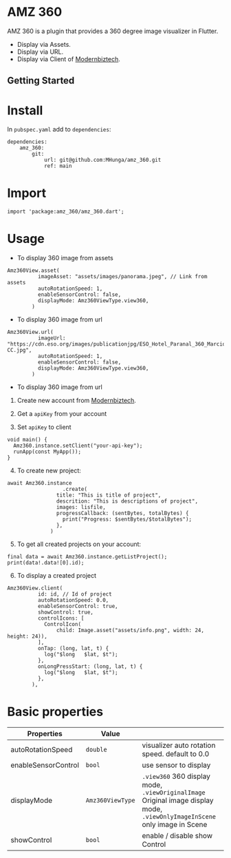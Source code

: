 # AMZ 360

AMZ 360 is a plugin that provides a 360 degree image visualizer in Flutter.

* Display via Assets.
* Display via URL.
* Display via Client of [Modernbiztech](https://www.modernbiztech.com/).

## Getting Started

# Install

In `pubspec.yaml` add to `dependencies`:

```
dependencies:
    amz_360:
        git:
            url: git@github.com:MHunga/amz_360.git
            ref: main
```

# Import

`import 'package:amz_360/amz_360.dart';`

# Usage

* To display 360 image from assets

``` 
Amz360View.asset(
          imageAsset: "assets/images/panorama.jpeg", // Link from assets
          autoRotationSpeed: 1,
          enableSensorControl: false,
          displayMode: Amz360ViewType.view360,
        )
```

* To display 360 image from url

```
Amz360View.url(
          imageUrl: "https://cdn.eso.org/images/publicationjpg/ESO_Hotel_Paranal_360_Marcio_Cabral_Chile_02-CC.jpg",
          autoRotationSpeed: 1,
          enableSensorControl: false,
          displayMode: Amz360ViewType.view360,
        )
```

* To display 360 image from url

1. Create new account from [Modernbiztech](https://www.modernbiztech.com/).

2. Get a `apiKey` from your account

3. Set `apiKey` to client

```
void main() {
  Amz360.instance.setClient("your-api-key");
  runApp(const MyApp());
}
```
4. To create new project:

```
await Amz360.instance
                  .create(
                title: "This is title of project",
                descrition: "This is descriptions of project",
                images: lisfile,
                progressCallback: (sentBytes, totalBytes) {
                  print("Progress: $sentBytes/$totalBytes");
                },
              )
```

5. To get all created projects on your account:

```
final data = await Amz360.instance.getListProject();
print(data!.data![0].id);
```

6. To display a created project

```
Amz360View.client(
          id: id, // Id of project
          autoRotationSpeed: 0.0,
          enableSensorControl: true,
          showControl: true,
          controlIcons: [
            ControlIcon(
                child: Image.asset("assets/info.png", width: 24, height: 24)),
          ],
          onTap: (long, lat, t) {
            log("$long   $lat, $t");
          },
          onLongPressStart: (long, lat, t) {
            log("$long   $lat, $t");
          },
        ),
```

# Basic properties

| Properties          | Value              |                                                |
| -----------------   | ------------------ | ---------------------------------------------- |
| autoRotationSpeed   | `double`           | visualizer auto rotation speed. default to 0.0 |
| enableSensorControl | `bool`             | use sensor to display                          |
| displayMode         | `Amz360ViewType`   | `.view360` 360 display mode, `.viewOriginalImage` Original image display mode, `.viewOnlyImageInScene` only image in Scene |
| showControl         | `bool`             | enable / disable show Control                  |




